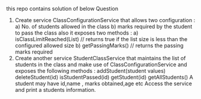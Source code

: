 this repo contains solution of below Question
1. Create service ClassConfigurationService that allows two configuration :
 a) No. of students allowed in the class
b) marks required by the student to pass the class
also it exposes two methods :
a) isClassLimitReached(List) // returns true if the list size is less than the configured allowed size
b) getPassingMarks() // returns the passing marks required
2. Create another service StudentClassService that maintains the list of students in the class and make use of ClassConfigurationService and exposes the following methods :
addStudent(student values)
deleteStudent(id)
isStudentPassed(id)
getStudent(id)
getAllStudents()
A student may have id,name , marks obtained,age etc
Access the service and print a students information.
